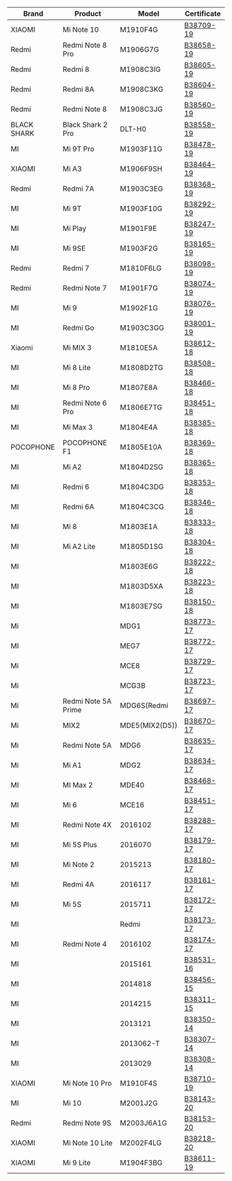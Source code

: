 | Brand | Product | Model | Certificate |
|---|---|---|---|
|XIAOMI|Mi Note 10|M1910F4G|[B38709-19](http://mocheck.nbtc.go.th/search/1513680)|
|Redmi|Redmi Note 8 Pro|M1906G7G|[B38658-19](http://mocheck.nbtc.go.th/search/1512759)|
|Redmi|Redmi 8|M1908C3IG|[B38605-19](http://mocheck.nbtc.go.th/search/1511598)|
|Redmi|Redmi 8A|M1908C3KG|[B38604-19](http://mocheck.nbtc.go.th/search/1511613)|
|Redmi|Redmi Note 8|M1908C3JG|[B38560-19](http://mocheck.nbtc.go.th/search/1510836)|
|BLACK SHARK|Black Shark 2 Pro|DLT-H0|[B38558-19](http://mocheck.nbtc.go.th/search/1510872)|
|MI|Mi 9T Pro|M1903F11G|[B38478-19](http://mocheck.nbtc.go.th/search/1509663)|
|XIAOMI|Mi A3|M1906F9SH|[B38464-19](http://mocheck.nbtc.go.th/search/1509580)|
|Redmi|Redmi 7A|M1903C3EG|[B38368-19](http://mocheck.nbtc.go.th/search/1508227)|
|MI|Mi 9T|M1903F10G|[B38292-19](http://mocheck.nbtc.go.th/search/1507254)|
|MI|Mi Play|M1901F9E|[B38247-19](http://mocheck.nbtc.go.th/search/1506728)|
|MI|Mi 9SE|M1903F2G|[B38165-19](http://mocheck.nbtc.go.th/search/1505522)|
|Redmi|Redmi 7|M1810F6LG|[B38098-19](http://mocheck.nbtc.go.th/search/1504578)|
|Redmi|Redmi Note 7|M1901F7G|[B38074-19](http://mocheck.nbtc.go.th/search/1504153)|
|MI|Mi 9|M1902F1G|[B38076-19](http://mocheck.nbtc.go.th/search/1504225)|
|MI|Redmi Go|M1903C3GG|[B38001-19](http://mocheck.nbtc.go.th/search/1503191)|
|Xiaomi|Mi MIX 3|M1810E5A|[B38612-18](http://mocheck.nbtc.go.th/search/1501437)|
|MI|Mi 8 Lite|M1808D2TG|[B38508-18](http://mocheck.nbtc.go.th/search/1499820)|
|MI|Mi 8 Pro|M1807E8A|[B38466-18](http://mocheck.nbtc.go.th/search/1499134)|
|MI|Redmi Note 6 Pro|M1806E7TG|[B38451-18](http://mocheck.nbtc.go.th/search/1498885)|
|MI|Mi Max 3|M1804E4A|[B38385-18](http://mocheck.nbtc.go.th/search/1497997)|
|POCOPHONE|POCOPHONE F1|M1805E10A|[B38369-18](http://mocheck.nbtc.go.th/search/1497710)|
|MI|Mi A2|M1804D2SG|[B38365-18](http://mocheck.nbtc.go.th/search/1497660)|
|MI|Redmi 6|M1804C3DG|[B38353-18](http://mocheck.nbtc.go.th/search/1497468)|
|MI|Redmi 6A|M1804C3CG|[B38346-18](http://mocheck.nbtc.go.th/search/1497347)|
|MI|Mi 8|M1803E1A|[B38333-18](http://mocheck.nbtc.go.th/search/1497234)|
|MI|Mi A2 Lite|M1805D1SG|[B38304-18](http://mocheck.nbtc.go.th/search/1496864)|
|MI||M1803E6G|[B38222-18](http://mocheck.nbtc.go.th/search/1495662)|
|MI||M1803D5XA|[B38223-18](http://mocheck.nbtc.go.th/search/1495677)|
|MI||M1803E7SG|[B38150-18](http://mocheck.nbtc.go.th/search/1494629)|
|Mi||MDG1|[B38773-17](http://mocheck.nbtc.go.th/search/1095858)|
|MI||MEG7|[B38772-17](http://mocheck.nbtc.go.th/search/1026986)|
|Mi||MCE8|[B38729-17](http://mocheck.nbtc.go.th/search/466809)|
|Mi||MCG3B|[B38723-17](http://mocheck.nbtc.go.th/search/365028)|
|Mi|Redmi Note 5A Prime|MDG6S(Redmi|[B38697-17](http://mocheck.nbtc.go.th/search/57223)|
|Mi|MIX2|MDE5(MIX2(D5))|[B38670-17](http://mocheck.nbtc.go.th/search/57207)|
|Mi|Redmi Note 5A|MDG6|[B38635-17](http://mocheck.nbtc.go.th/search/57191)|
|Mi|Mi A1|MDG2|[B38634-17](http://mocheck.nbtc.go.th/search/57173)|
|MI|MI Max 2|MDE40|[B38468-17](http://mocheck.nbtc.go.th/search/51998)|
|MI|Mi 6|MCE16|[B38451-17](http://mocheck.nbtc.go.th/search/51782)|
|MI|Redmi Note 4X|2016102|[B38288-17](http://mocheck.nbtc.go.th/search/12177)|
|MI|Mi 5S Plus|2016070|[B38179-17](http://mocheck.nbtc.go.th/search/11822)|
|MI|Mi Note 2|2015213|[B38180-17](http://mocheck.nbtc.go.th/search/11846)|
|MI|Redmi 4A|2016117|[B38181-17](http://mocheck.nbtc.go.th/search/11871)|
|MI|Mi 5S|2015711|[B38172-17](http://mocheck.nbtc.go.th/search/11761)|
|MI||Redmi|[B38173-17](http://mocheck.nbtc.go.th/search/11774)|
|MI|Redmi Note 4|2016102|[B38174-17](http://mocheck.nbtc.go.th/search/11795)|
|MI||2015161|[B38531-16](http://mocheck.nbtc.go.th/search/1466828)|
|MI||2014818|[B38456-15](http://mocheck.nbtc.go.th/search/1466842)|
|MI||2014215|[B38311-15](http://mocheck.nbtc.go.th/search/29937)|
|MI||2013121|[B38350-14](http://mocheck.nbtc.go.th/search/30542)|
|MI||2013062-T|[B38307-14](http://mocheck.nbtc.go.th/search/30506)|
|MI||2013029|[B38308-14](http://mocheck.nbtc.go.th/search/30518)|
|XIAOMI|Mi Note 10 Pro|M1910F4S|[B38710-19](http://mocheck.nbtc.go.th/search/1513647)|
|MI|Mi 10|M2001J2G|[B38143-20](http://mocheck.nbtc.go.th/search/1518306)|
|Redmi|Redmi Note 9S|M2003J6A1G|[B38153-20](http://mocheck.nbtc.go.th/search/1518447)|
|XIAOMI|Mi Note 10 Lite|M2002F4LG|[B38218-20](http://mocheck.nbtc.go.th/search/1519490)|
|XIAOMI|Mi 9 Lite|M1904F3BG|[B38611-19](http://mocheck.nbtc.go.th/search/1511794)|
